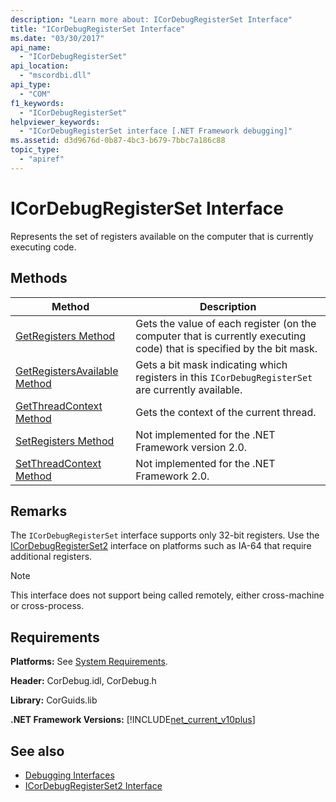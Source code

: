 ```yaml
---
description: "Learn more about: ICorDebugRegisterSet Interface"
title: "ICorDebugRegisterSet Interface"
ms.date: "03/30/2017"
api_name: 
  - "ICorDebugRegisterSet"
api_location: 
  - "mscordbi.dll"
api_type: 
  - "COM"
f1_keywords: 
  - "ICorDebugRegisterSet"
helpviewer_keywords: 
  - "ICorDebugRegisterSet interface [.NET Framework debugging]"
ms.assetid: d3d9676d-0b87-4bc3-b679-7bbc7a186c88
topic_type: 
  - "apiref"
---
```

# ICorDebugRegisterSet Interface

Represents the set of registers available on the computer that is currently executing code.  
  
## Methods  
  
|Method|Description|  
|------------|-----------------|  
|[GetRegisters Method](icordebugregisterset-getregisters-method.md)|Gets the value of each register (on the computer that is currently executing code) that is specified by the bit mask.|  
|[GetRegistersAvailable Method](icordebugregisterset-getregistersavailable-method.md)|Gets a bit mask indicating which registers in this `ICorDebugRegisterSet` are currently available.|  
|[GetThreadContext Method](icordebugregisterset-getthreadcontext-method.md)|Gets the context of the current thread.|  
|[SetRegisters Method](icordebugregisterset-setregisters-method.md)|Not implemented for the .NET Framework version 2.0.|  
|[SetThreadContext Method](icordebugregisterset-setthreadcontext-method.md)|Not implemented for the .NET Framework 2.0.|  
  
## Remarks  

 The `ICorDebugRegisterSet` interface supports only 32-bit registers. Use the [ICorDebugRegisterSet2](icordebugregisterset2-interface.md) interface on platforms such as IA-64 that require additional registers.  
  
> [!NOTE]
> This interface does not support being called remotely, either cross-machine or cross-process.  
  
## Requirements  

 **Platforms:** See [System Requirements](../../get-started/system-requirements.md).  
  
 **Header:** CorDebug.idl, CorDebug.h  
  
 **Library:** CorGuids.lib  
  
 **.NET Framework Versions:** [!INCLUDE[net_current_v10plus](../../../../includes/net-current-v10plus-md.md)]  
  
## See also

- [Debugging Interfaces](debugging-interfaces.md)
- [ICorDebugRegisterSet2 Interface](icordebugregisterset2-interface.md)
